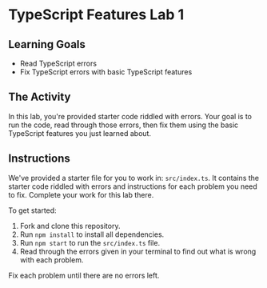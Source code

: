 # TypeScript Features Lab 1

## Learning Goals

- Read TypeScript errors
- Fix TypeScript errors with basic TypeScript features

## The Activity

In this lab, you're provided starter code riddled with errors. Your goal is to
run the code, read through those errors, then fix them using the basic
TypeScript features you just learned about.

## Instructions

We've provided a starter file for you to work in: `src/index.ts`. It contains
the starter code riddled with errors and instructions for each problem you need
to fix. Complete your work for this lab there.

To get started:

1. Fork and clone this repository.
1. Run `npm install` to install all dependencies.
1. Run `npm start` to run the `src/index.ts` file.
1. Read through the errors given in your terminal to find out what is wrong with
   each problem.

Fix each problem until there are no errors left.
